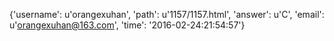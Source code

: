 {'username': u'orangexuhan', 'path': u'1157/1157.html', 'answer': u'C', 'email': u'orangexuhan@163.com', 'time': '2016-02-24:21:54:57'}